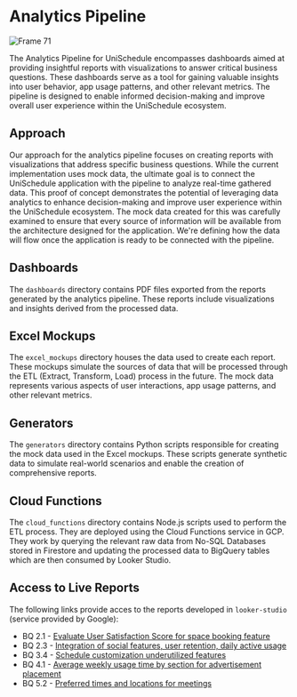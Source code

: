 # Analytics Pipeline

![Frame 71](https://github.com/ISIS3510-202410-Team-13/Analytics/assets/68788933/1aa76bc1-12e5-40ed-8cac-b1e0252c6e89)

The Analytics Pipeline for UniSchedule encompasses dashboards aimed at providing insightful reports with visualizations to answer critical business questions. These dashboards serve as a tool for gaining valuable insights into user behavior, app usage patterns, and other relevant metrics. The pipeline is designed to enable informed decision-making and improve overall user experience within the UniSchedule ecosystem.

## Approach

Our approach for the analytics pipeline focuses on creating reports with visualizations that address specific business questions. While the current implementation uses mock data, the ultimate goal is to connect the UniSchedule application with the pipeline to analyze real-time gathered data. This proof of concept demonstrates the potential of leveraging data analytics to enhance decision-making and improve user experience within the UniSchedule ecosystem. The mock data created for this was carefully examined to ensure that every source of information will be available from the architecture designed for the application. We're defining how the data will flow once the application is ready to be connected with the pipeline.

## Dashboards

The `dashboards` directory contains PDF files exported from the reports generated by the analytics pipeline. These reports include visualizations and insights derived from the processed data.

## Excel Mockups

The `excel_mockups` directory houses the data used to create each report. These mockups simulate the sources of data that will be processed through the ETL (Extract, Transform, Load) process in the future. The mock data represents various aspects of user interactions, app usage patterns, and other relevant metrics.

## Generators

The `generators` directory contains Python scripts responsible for creating the mock data used in the Excel mockups. These scripts generate synthetic data to simulate real-world scenarios and enable the creation of comprehensive reports.

## Cloud Functions

The `cloud_functions` directory contains Node.js scripts used to perform the ETL process. They are deployed using the Cloud Functions service in GCP. They work by querying the relevant raw data from No-SQL Databases stored in Firestore and updating the processed data to BigQuery tables which are then consumed by Looker Studio.

## Access to Live Reports

The following links provide acces to the reports developed in `looker-studio` (service provided by Google):

* BQ 2.1 - [Evaluate User Satisfaction Score for space booking feature](https://lookerstudio.google.com/reporting/1af52a7c-94e9-4970-ad3f-76ac91c16c24)
* BQ 2.3 - [Integration of social features, user retention, daily active usage](https://lookerstudio.google.com/reporting/9281694c-2631-46f5-8aab-0b23cb568ee9)
* BQ 3.4 - [Schedule customization underutilized features](https://lookerstudio.google.com/reporting/d9c878b6-38cf-4186-ac6f-20c4ac3192ce)
* BQ 4.1 - [Average weekly usage time by section for advertisement placement](https://lookerstudio.google.com/reporting/fb3c5144-378b-4239-a3df-c5327648dbe9)
* BQ 5.2 - [Preferred times and locations for meetings](https://lookerstudio.google.com/reporting/cfd155a3-f15c-40dc-8a40-ac8b716ae167)
